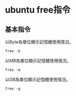 # ubuntu free指令

## 基本指令
以Byte為單位顯示記憶體使用情況。
```
free -b
```

以MB為單位顯示記憶體使用情況。
```
free -m
```

以GB為單位顯示記憶體使用情況。
```
free -g
```